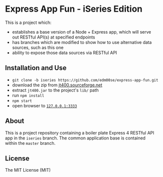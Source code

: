# Express App Fun - iSeries Edition

This is a project which:

* establishes a base version of a Node + Express app, which will serve out RESTful API(s) at specified endpoints
* has branches which are modified to show how to use alternative data sources, such as this one
* ability to expose those data sources via RESTful API

## Installation and Use

* `git clone -b iseries https://github.com/edm00se/express-app-fun.git`
* download the zip from [jt400.sourceforge.net](http://jt400.sourceforge.net/)
* extract `jt400.jar` to the project's `lib/` path
* run `npm install`
* `npm start`
* open browser to [`127.0.0.1:3333`](http://127.0.0.1:3333)

## About

This is a project repository containing a boiler plate Express 4 RESTful API app in the `iseries` branch. The common application base is contained within the `master` branch.

## License

The MIT License (MIT)

